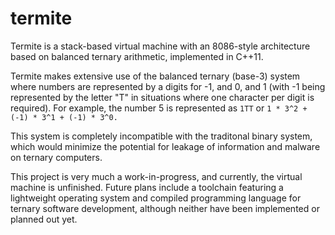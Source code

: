 # termite
Termite is a stack-based virtual machine with an 8086-style architecture based on balanced ternary arithmetic, implemented in C++11. 

Termite makes extensive use of the balanced ternary (base-3) system where numbers are represented by a digits for -1, and 0, and 1 (with -1 being represented by the letter "T" in situations where one character per digit is required). For example, the number 5 is represented as `1TT` or `1 * 3^2 + (-1) * 3^1 + (-1) * 3^0.`

This system is completely incompatible with the traditonal binary system, which would minimize the potential for leakage of information and malware on ternary computers.

This project is very much a work-in-progress, and currently, the virtual machine is unfinished. Future plans include a toolchain featuring a lightweight operating system and compiled programming language for ternary software development, although neither have been implemented or planned out yet.